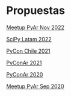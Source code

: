 Propuestas
==========

[Meetup PyAr Nov 2022](./pyar_meetup_nov_2022.md)

[SciPy Latam 2022](./scipy_latam_2022.md)

[PyCon Chile 2021](./pycon_chile_2021.md)

[PyConAr 2021](./pyconar_2021.md)

[PyConAr 2020](./pyconar_2020.md)

[Meetup PyAr Sep 2020](./pyar_meetup_sep_2020.md)
